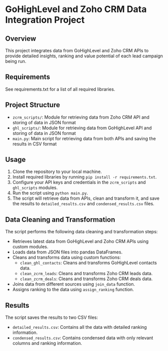 # GoHighLevel and Zoho CRM Data Integration Project


## Overview
This project integrates data from GoHighLevel and Zoho CRM APIs to provide detailed insights, ranking and value potential of each lead campaign being run.

## Requirements
See requirements.txt for a list of all required libraries.

## Project Structure
* `zcrm_scripts/`: Module for retrieving data from Zoho CRM API and storing of data in JSON format
* `ghl_scripts/`: Module for retrieving data from GoHighLevel API and storing of data in JSON format
* `main.py`: Main script for retrieving data from both APIs and saving the results in CSV format

## Usage
1. Clone the repository to your local machine.
2. Install required libraries by running `pip install -r requirements.txt`.
3. Configure your API keys and credentials in the `zcrm_scripts` and `ghl_scripts` modules.
4. Run the script using `python main.py`.
5. The script will retrieve data from APIs, clean and transform it, and save the results to `detailed_results.csv` and `condensed_results.csv` files.

## Data Cleaning and Transformation
The script performs the following data cleaning and transformation steps:

* Retrieves latest data from GoHighLevel and Zoho CRM APIs using custom modules.
* Loads data from JSON files into pandas DataFrames.
* Cleans and transforms data using custom functions:
    + `clean_ghl_contacts`: Cleans and transforms GoHighLevel contacts data.
    + `clean_zcrm_leads`: Cleans and transforms Zoho CRM leads data.
    + `clean_zcrm_deals`: Cleans and transforms Zoho CRM deals data.
* Joins data from different sources using `join_data` function.
* Assigns ranking to the data using `assign_ranking` function.

## Results
The script saves the results to two CSV files:

* `detailed_results.csv`: Contains all the data with detailed ranking information.
* `condensed_results.csv`: Contains condensed data with only relevant columns and ranking information.
